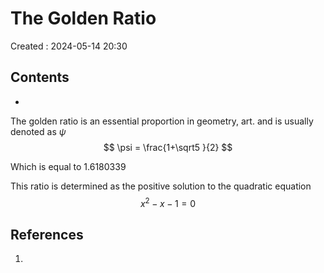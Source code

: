 # The Golden Ratio
Created : 2024-05-14 20:30


## Contents
- 
  
The golden ratio is an essential proportion in geometry, art. and is usually denoted as $\psi$  
$$
\psi = \frac{1+\sqrt5 }{2}
$$


Which is equal to 1.6180339 

This ratio is determined as the positive solution to the quadratic equation
$$
x^2 - x -1 = 0
$$
	 
## References
1. 